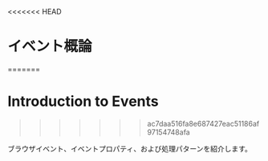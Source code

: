 <<<<<<< HEAD
# イベント概論
=======
# Introduction to Events
>>>>>>> ac7daa516fa8e687427eac51186af97154748afa

ブラウザイベント、イベントプロパティ、および処理パターンを紹介します。
